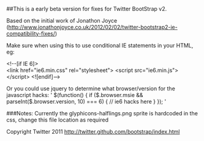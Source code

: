 ##This is a early beta version for fixes for Twitter BootStrap v2.

Based on the initial work of Jonathon Joyce (http://www.jonathonjoyce.co.uk/2012/02/02/twitter-bootstrap2-ie-compatibility-fixes/)

Make sure when using this to use conditional IE statements in your HTML, eg:

&lt;!--[if IE 6]&gt;    
	&lt;link href="ie6.min.css" rel="stylesheet"&gt;
	&lt;script src="ie6.min.js"&gt;&lt;/script&gt;
&lt;![endif]--&gt;


Or you could use jquery to determine what browser/version for the javascript hacks:
'
$(function() {
	if ($.browser.msie && parseInt($.browser.version, 10) === 6) {
		// ie6 hacks here
	}
});
'

###Notes: Currently the glyphicons-halflings.png sprite is hardcoded in the css, change this file location as required

Copyright Twitter 2011
http://twitter.github.com/bootstrap/index.html
